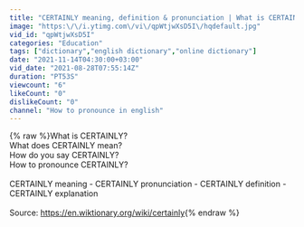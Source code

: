 ```yaml
---
title: "CERTAINLY meaning, definition & pronunciation | What is CERTAINLY? | How to say CERTAINLY"
image: "https:\/\/i.ytimg.com\/vi\/qpWtjwXsD5I\/hqdefault.jpg"
vid_id: "qpWtjwXsD5I"
categories: "Education"
tags: ["dictionary","english dictionary","online dictionary"]
date: "2021-11-14T04:30:00+03:00"
vid_date: "2021-08-28T07:55:14Z"
duration: "PT53S"
viewcount: "6"
likeCount: "0"
dislikeCount: "0"
channel: "How to pronounce in english"
---
```

{% raw %}What is CERTAINLY?<br />What does CERTAINLY mean?<br />How do you say CERTAINLY?<br />How to pronounce CERTAINLY?<br /><br />CERTAINLY meaning - CERTAINLY pronunciation - CERTAINLY definition - CERTAINLY explanation<br /><br />Source: <a rel="nofollow" target="blank" href="https://en.wiktionary.org/wiki/certainly">https://en.wiktionary.org/wiki/certainly</a>{% endraw %}

